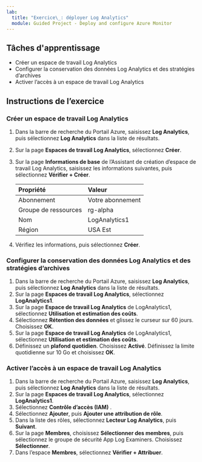 ```yaml
---
lab:
  title: "Exercice\_: déployer Log Analytics"
  module: Guided Project - Deploy and configure Azure Monitor
---
```


## Tâches d'apprentissage

- Créer un espace de travail Log Analytics
- Configurer la conservation des données Log Analytics et des stratégies d’archives
- Activer l’accès à un espace de travail Log Analytics

## Instructions de l’exercice

### Créer un espace de travail Log Analytics

1. Dans la barre de recherche du Portail Azure, saisissez **Log Analytics**, puis sélectionnez **Log Analytics** dans la liste de résultats.
1. Sur la page **Espaces de travail Log Analytics**, sélectionnez **Créer**.
1. Sur la page **Informations de base** de l’Assistant de création d’espace de travail Log Analytics, saisissez les informations suivantes, puis sélectionnez **Vérifier + Créer**.
   
    | Propriété | Valeur    |
    |:---------|:---------|
    | Abonnement  | Votre abonnement   |
    | Groupe de ressources    | rg-alpha  |
    | Nom  | LogAnalytics1  |
    | Région    | USA Est  |

4. Vérifiez les informations, puis sélectionnez **Créer**.

### Configurer la conservation des données Log Analytics et des stratégies d’archives

1. Dans la barre de recherche du Portail Azure, saisissez **Log Analytics**, puis sélectionnez **Log Analytics** dans la liste de résultats.
1. Sur la page **Espaces de travail Log Analytics**, sélectionnez **LogAnalytics1**.
1. Sur la page **Espace de travail Log Analytics** de LogAnalytics1, sélectionnez **Utilisation et estimation des coûts**.
1. Sélectionnez **Rétention des données** et glissez le curseur sur 60 jours. Choisissez **OK**.
1. Sur la page **Espace de travail Log Analytics** de LogAnalytics1, sélectionnez **Utilisation et estimation des coûts**.
1. Définissez un **plafond quotidien**. Choisissez **Activé**. Définissez la limite quotidienne sur 10 Go et choisissez **OK**.

### Activer l’accès à un espace de travail Log Analytics

1. Dans la barre de recherche du Portail Azure, saisissez **Log Analytics**, puis sélectionnez **Log Analytics** dans la liste de résultats.
1. Sur la page **Espaces de travail Log Analytics**, sélectionnez **LogAnalytics1**.
1. Sélectionnez **Contrôle d’accès (IAM)** .
1. Sélectionnez **Ajouter**, puis **Ajouter une attribution de rôle**.
1. Dans la liste des rôles, sélectionnez **Lecteur Log Analytics**, puis **Suivant**.
1. Sur la page **Membres**, choisissez **Sélectionner des membres**, puis sélectionnez le groupe de sécurité App Log Examiners. Choisissez **Sélectionner**.
1. Dans l’espace **Membres**, sélectionnez **Vérifier + Attribuer**.
